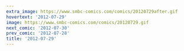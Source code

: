```yaml
---
extra_image: https://www.smbc-comics.com/comics/20120729after.gif
hovertext: '2012-07-29'
image: https://www.smbc-comics.com/comics/20120729.gif
next_comic: '2012-07-30'
prev_comic: '2012-07-28'
title: '2012-07-29'
---
```


